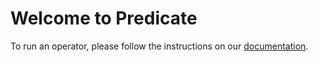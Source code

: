 # Welcome to Predicate
To run an operator, please follow the instructions on our [documentation](https://docs.predicate.io). 
